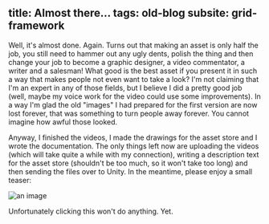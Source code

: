 title: Almost there...
tags: old-blog
subsite: grid-framework
---

Well, it's almost done. Again. Turns out that making an asset is only half the
job, you still need to hammer out any ugly dents, polish the thing and then
change your job to become a graphic designer, a video commentator, a writer and
a salesman! What good is the best asset if you present it in such a way that
makes people not even want to take a look? I'm not claiming that I'm an expert
in any of those fields, but I believe I did a pretty good job (well, maybe my
voice work for the video could use some improvements). In a way I'm glad the
old "images" I had prepared for the first version are now lost forever, that
was something to turn people away forever. You cannot imagine how awful those
looked.

Anyway, I finished the videos, I made the drawings for the asset store and I
wrote the documentation. The only things left now are uploading the videos
(which will take quite a while with my connection), writing a description text
for the asset store (shouldn't be too much, so it won't take too long) and then
sending the files over to Unity. In the meantime, please enjoy a small teaser:

![an image](Grid_image_big.png)

Unfortunately clicking this won't do anything. Yet.
